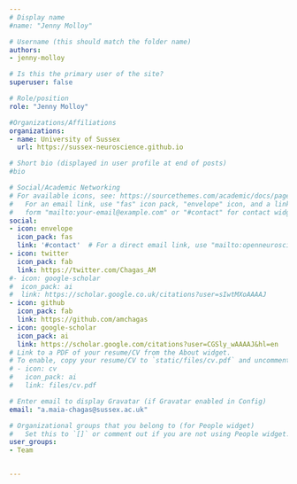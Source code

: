 ```yaml
---
# Display name
#name: "Jenny Molloy"

# Username (this should match the folder name)
authors: 
- jenny-molloy

# Is this the primary user of the site?
superuser: false

# Role/position
role: "Jenny Molloy"

#Organizations/Affiliations
organizations:
- name: University of Sussex
  url: https://sussex-neuroscience.github.io

# Short bio (displayed in user profile at end of posts)
#bio

# Social/Academic Networking
# For available icons, see: https://sourcethemes.com/academic/docs/page-builder/#icons
#   For an email link, use "fas" icon pack, "envelope" icon, and a link in the
#   form "mailto:your-email@example.com" or "#contact" for contact widget.
social:
- icon: envelope
  icon_pack: fas
  link: '#contact'  # For a direct email link, use "mailto:openneuroscience@gmail.com".
- icon: twitter
  icon_pack: fab
  link: https://twitter.com/Chagas_AM
#- icon: google-scholar
#  icon_pack: ai
#  link: https://scholar.google.co.uk/citations?user=sIwtMXoAAAAJ
- icon: github
  icon_pack: fab
  link: https://github.com/amchagas
- icon: google-scholar
  icon_pack: ai
  link: https://scholar.google.com/citations?user=CGSly_wAAAAJ&hl=en
# Link to a PDF of your resume/CV from the About widget.
# To enable, copy your resume/CV to `static/files/cv.pdf` and uncomment the lines below.
# - icon: cv
#   icon_pack: ai
#   link: files/cv.pdf

# Enter email to display Gravatar (if Gravatar enabled in Config)
email: "a.maia-chagas@sussex.ac.uk"

# Organizational groups that you belong to (for People widget)
#   Set this to `[]` or comment out if you are not using People widget.
user_groups:
- Team


---
```


